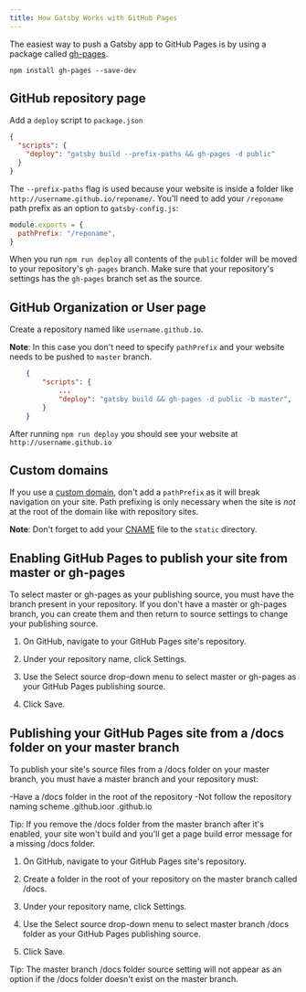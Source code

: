 ```yaml
---
title: How Gatsby Works with GitHub Pages
---
```


The easiest way to push a Gatsby app to GitHub Pages is by using a package called [gh-pages](https://github.com/tschaub/gh-pages).

`npm install gh-pages --save-dev`

## GitHub repository page

Add a `deploy` script to `package.json`

```json:title=package.json
{
  "scripts": {
    "deploy": "gatsby build --prefix-paths && gh-pages -d public"
  }
}
```

The `--prefix-paths` flag is used because your website is inside a folder like `http://username.github.io/reponame/`. You'll need to add your `/reponame` path prefix as an option to `gatsby-config.js`:

```js:title=gatsby-config.js
module.exports = {
  pathPrefix: "/reponame",
}
```

When you run `npm run deploy` all contents of the `public` folder will be moved to your repository's `gh-pages` branch. Make sure that your repository's settings has the `gh-pages` branch set as the source.

## GitHub Organization or User page

Create a repository named like `username.github.io`.

**Note**: In this case you don't need to specify `pathPrefix` and your website needs to be pushed to `master` branch.

```json:title=package.json
    {
        "scripts": {
            ...
            "deploy": "gatsby build && gh-pages -d public -b master",
        }
    }
```

After running `npm run deploy` you should see your website at `http://username.github.io`

## Custom domains

If you use a [custom domain](https://help.github.com/articles/using-a-custom-domain-with-github-pages/), don't add a `pathPrefix` as it will break navigation on your site. Path prefixing is only necessary when the site is _not_ at the root of the domain like with repository sites.

**Note**: Don't forget to add your [CNAME](https://help.github.com/articles/troubleshooting-custom-domains/#github-repository-setup-errors) file to the `static` directory.



## Enabling GitHub Pages to publish your site from master or gh-pages
 
 To select master or gh-pages as your publishing source, you must have the branch present in your repository. If you don't have a master or gh-pages branch, you can create them and then return to source settings to change your publishing source.
 
1. On GitHub, navigate to your GitHub Pages site's repository.

2. Under your repository name, click Settings.

3. Use the Select source drop-down menu to select master or gh-pages as your GitHub Pages publishing source.

4. Click Save.

## Publishing your GitHub Pages site from a /docs folder on your master branch
 
 To publish your site's source files from a /docs folder on your master branch, you must have a master branch and your repository must:

 -Have a /docs folder in the root of the repository
 -Not follow the repository naming scheme <username>.github.ioor <orgname>.github.io
  
Tip: If you remove the /docs folder from the master branch after it's enabled, your site won't build and you'll get a page build error message for a missing /docs folder.

1. On GitHub, navigate to your GitHub Pages site's repository.

2. Create a folder in the root of your repository on the master branch called /docs.

3. Under your repository name, click  Settings.

4. Use the Select source drop-down menu to select master branch /docs folder as your GitHub Pages publishing source.

5. Click Save.

Tip: The master branch /docs folder source setting will not appear as an option if the /docs folder doesn't exist on the master branch.


  
  
